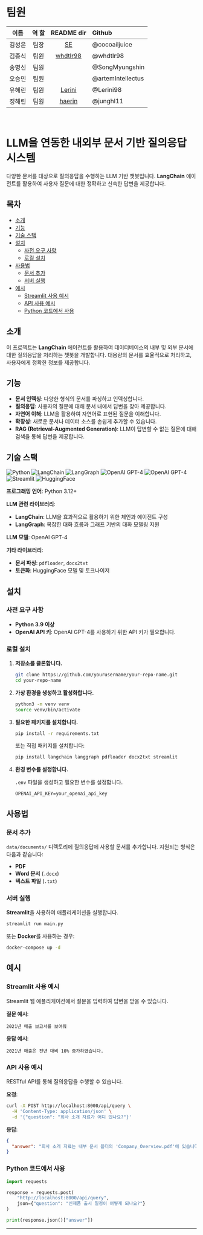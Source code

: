 # 팀원

|  이름  	| 역 할 	| README dir |    Github    	|
|:------:	|:-----:	|:-----:	|:------------- 	|
| 김성은 	| 팀장  	| [SE](./SE/README.md) | @cocoailjuice     |
| 김종식 	| 팀원  	| [whdtlr98](./whdtlr98/README.md) | @whdtlr98     	|
| 송명신 	| 팀원  	|  | @SongMyungshin   	|
| 오승민 	| 팀원  	|  | @artemIntellectus	|
| 유혜린 	| 팀원  	| [Lerini](./Lerini/README.md) | @Lerini98     	|
| 정해린 	| 팀원  	| [haerin](./haerin/README.md) | @junghl11     	|


</br>

# LLM을 연동한 내외부 문서 기반 질의응답 시스템

다양한 문서를 대상으로 질의응답을 수행하는 LLM 기반 챗봇입니다. **LangChain** 에이전트를 활용하여 사용자 질문에 대한 정확하고 신속한 답변을 제공합니다.




## 목차

- [소개](#소개)
- [기능](#기능)
- [기술 스택](#기술-스택)
- [설치](#설치)
  - [사전 요구 사항](#사전-요구-사항)
  - [로컬 설치](#로컬-설치)
- [사용법](#사용법)
  - [문서 추가](#문서-추가)
  - [서버 실행](#서버-실행)
- [예시](#예시)
  - [Streamlit 사용 예시](#streamlit-사용-예시)
  - [API 사용 예시](#api-사용-예시)
  - [Python 코드에서 사용](#python-코드에서-사용)

## 소개

이 프로젝트는 **LangChain** 에이전트를 활용하여 데이터베이스의 내부 및 외부 문서에 대한 질의응답을 처리하는 챗봇을 개발합니다. 대용량의 문서를 효율적으로 처리하고, 사용자에게 정확한 정보를 제공합니다.

## 기능

- **문서 인덱싱**: 다양한 형식의 문서를 파싱하고 인덱싱합니다.
- **질의응답**: 사용자의 질문에 대해 문서 내에서 답변을 찾아 제공합니다.
- **자연어 이해**: LLM을 활용하여 자연어로 표현된 질문을 이해합니다.
- **확장성**: 새로운 문서나 데이터 소스를 손쉽게 추가할 수 있습니다.
- **RAG (Retrieval-Augmented Generation)**: LLM이 답변할 수 없는 질문에 대해 검색을 통해 답변을 제공합니다.

## 기술 스택

![Python](https://img.shields.io/badge/Python-3.12-blue?logo=python&logoColor=white)
![LangChain](https://img.shields.io/badge/LangChain-0.3.7-orange)
![LangGraph](https://img.shields.io/badge/LangGraph-0.2.44-brightgreen)
![OpenAI GPT-4](https://img.shields.io/badge/OpenAI-GPT--4-blueviolet?logo=openai&logoColor=white)
![OpenAI GPT-4](https://img.shields.io/badge/OpenAI-GPT--4--mini-blueviolet?logo=openai&logoColor=white)
![Streamlit](https://img.shields.io/badge/Streamlit-1.39.0-red?logo=streamlit&logoColor=white)
![HuggingFace](https://img.shields.io/badge/HuggingFace-Models-yellow?logo=huggingface&logoColor=white)

**프로그래밍 언어**: Python 3.12+

**LLM 관련 라이브러리**:

- **LangChain**: LLM을 효과적으로 활용하기 위한 체인과 에이전트 구성
- **LangGraph**: 복잡한 대화 흐름과 그래프 기반의 대화 모델링 지원

**LLM 모델**: OpenAI GPT-4

**기타 라이브러리**:

- **문서 파싱**: `pdfloader`, `docx2txt`
- **토큰화**: HuggingFace 모델 및 토크나이저

## 설치

### 사전 요구 사항

- **Python 3.9 이상**
- **OpenAI API 키**: OpenAI GPT-4를 사용하기 위한 API 키가 필요합니다.

### 로컬 설치

1. **저장소를 클론합니다.**

   ```bash
   git clone https://github.com/yourusername/your-repo-name.git
   cd your-repo-name
   ```

2. **가상 환경을 생성하고 활성화합니다.**

   ```bash
   python3 -m venv venv
   source venv/bin/activate
   ```

3. **필요한 패키지를 설치합니다.**

   ```bash
   pip install -r requirements.txt
   ```

   또는 직접 패키지를 설치합니다:

   ```bash
   pip install langchain langgraph pdfloader docx2txt streamlit
   ```

4. **환경 변수를 설정합니다.**

   `.env` 파일을 생성하고 필요한 변수를 설정합니다.

   ```
   OPENAI_API_KEY=your_openai_api_key
   ```

## 사용법

### 문서 추가

`data/documents/` 디렉토리에 질의응답에 사용할 문서를 추가합니다. 지원되는 형식은 다음과 같습니다:

- **PDF**
- **Word 문서** (`.docx`)
- **텍스트 파일** (`.txt`)

### 서버 실행

**Streamlit**을 사용하여 애플리케이션을 실행합니다.

```bash
streamlit run main.py
```

또는 **Docker**를 사용하는 경우:

```bash
docker-compose up -d
```

## 예시

### Streamlit 사용 예시

Streamlit 웹 애플리케이션에서 질문을 입력하여 답변을 받을 수 있습니다.

**질문 예시**:

```
2021년 매출 보고서를 보여줘
```

**응답 예시**:

```
2021년 매출은 전년 대비 10% 증가하였습니다.
```

### API 사용 예시

RESTful API를 통해 질의응답을 수행할 수 있습니다.

**요청**:

```bash
curl -X POST http://localhost:8000/api/query \
  -H 'Content-Type: application/json' \
  -d '{"question": "회사 소개 자료가 어디 있나요?"}'
```

**응답**:

```json
{
  "answer": "회사 소개 자료는 내부 문서 폴더의 'Company_Overview.pdf'에 있습니다."
}
```

### Python 코드에서 사용

```python
import requests

response = requests.post(
    "http://localhost:8000/api/query",
    json={"question": "신제품 출시 일정이 어떻게 되나요?"}
)

print(response.json()["answer"])
```

---